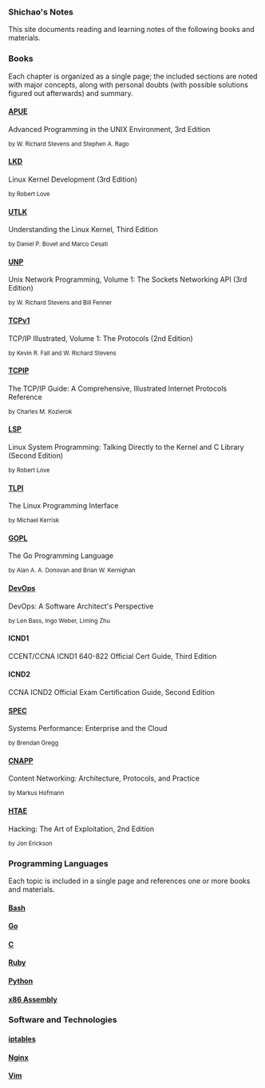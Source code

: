 ### **Shichao's Notes**

This site documents reading and learning notes of the following books and materials.

<div class="row">
  <div class="col-md-8">
    <script>
      (function() {
        var cx = '000491777875727507539:_gc3mx7cstg';
        var gcse = document.createElement('script');
        gcse.type = 'text/javascript';
        gcse.async = true;
        gcse.src = (document.location.protocol == 'https:' ? 'https:' : 'http:') +
            '//cse.google.com/cse.js?cx=' + cx;
        var s = document.getElementsByTagName('script')[0];
        s.parentNode.insertBefore(gcse, s);
      })();
    </script>
    <gcse:searchbox-only></gcse:searchbox-only>
  </div>
</div>

### Books

Each chapter is organized as a single page; the included sections are noted with major concepts, along with personal doubts (with possible solutions figured out afterwards) and summary.

#### [APUE](apue/index.md)

Advanced Programming in the UNIX Environment, 3rd Edition

<small>by W. Richard Stevens and Stephen A. Rago</small>

#### [LKD](lkd/index.md)

Linux Kernel Development (3rd Edition)

<small>by Robert Love</small>

#### [UTLK](utlk/index.md)

Understanding the Linux Kernel, Third Edition

<small>by Daniel P. Bovet and Marco Cesati</small>

#### [UNP](unp/index.md)

Unix Network Programming, Volume 1: The Sockets Networking API (3rd Edition)

<small>by W. Richard Stevens and Bill Fenner</small>

#### [TCPv1](tcpv1/index.md)

TCP/IP Illustrated, Volume 1: The Protocols (2nd Edition)

<small>by Kevin R. Fall and W. Richard Stevens</small>

#### [TCPIP](tcpip/index.md)

The TCP/IP Guide: A Comprehensive, Illustrated Internet Protocols Reference

<small>by Charles M. Kozierok</small>

#### [LSP](lsp/index.md)

Linux System Programming: Talking Directly to the Kernel and C Library (Second Edition)

<small>by Robert Love</small>

#### [TLPI](tlpi/index.md)

The Linux Programming Interface

<small>by Michael Kerrisk</small>

#### [GOPL](gopl/index.md)

The Go Programming Language

<small>by Alan A. A. Donovan and Brian W. Kernighan</small>

#### [DevOps](devops/index.md)

DevOps: A Software Architect's Perspective

<small>by Len Bass, Ingo Weber, Liming Zhu</small>

#### ICND1

CCENT/CCNA ICND1 640-822 Official Cert Guide, Third Edition

#### ICND2

CCNA ICND2 Official Exam Certification Guide, Second Edition

#### [SPEC](spec/index.md)

Systems Performance: Enterprise and the Cloud

<small>by Brendan Gregg</small>

#### [CNAPP](cnapp/index.md)

Content Networking: Architecture, Protocols, and Practice

<small>by Markus Hofmann</small>

#### [HTAE](htae/index.md)

Hacking: The Art of Exploitation, 2nd Edition

<small>by Jon Erickson</small>

### Programming Languages

Each topic is included in a single page and references one or more books and materials.

#### [Bash](bash/index.md)
#### [Go](golang/index.md)
#### [C](c/index.md)
#### [Ruby](ruby/index.md)
#### [Python](python/index.md)
#### [x86 Assembly](asm/index.md)

### Software and Technologies

#### [iptables](iptables/index.md)
#### [Nginx](nginx/index.md)
#### [Vim](vim/index.md)
